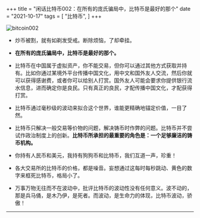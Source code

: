 +++
title = "闲话比特币002：在所有的庞氏骗局中，比特币是最好的那个"
date = "2021-10-17"
tags = [
    "比特币",
]
+++

![bitcoin002](/images/bitcoin-odyssey/bitcoin002.jpg)

* 炒币被割，就有如剃发受戒。断除烦恼，了却牵挂。

* **在所有的庞氏骗局中，比特币是最好的那个。**

* 比特币在中国属于虚拟资产，你不能交易，但你可以通过其他方式获取并持有。比如你通过某境外平台传播中国文化，用中文和国外友人交流，然后你就可以获得感谢费，或者你可以给别人打赏。国外友人可能会要求你提供银行流水信息，进而确定你是良民。只有真正的良民，才配传播中国文化，才配获得打赏。

* 比特币通过毫秒级的波动来拟合这个世界，谁能更精确地锚定价值，一目了然。

* 比特币只解决一般交易等价物的问题，解决铸币时作弊的问题。比特币并不尝试作政治制度上的创新。**比特币所承担的最重要的角色是：一个足够廉洁的铸币机构。**

* 你持有人民币和美元，我持有狗狗币和比特币，我们互道一声，珍重！

* 各大交易所的比特币的价格，都是噪音。妄想通过这每时每秒跳动、黄色的数字来框死比特币，格局小了。

* 万事万物无往而不在波动中，批评比特币的波动性没有任何意义。波不动的，那是兵马俑，是木乃伊，是死者。而波动，是生命力的体现，比特币波动，骄傲！

---